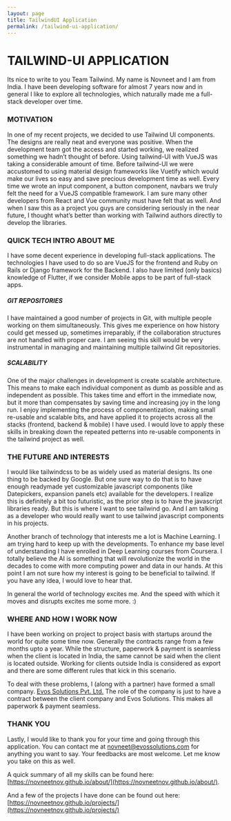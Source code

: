 ```yaml
---
layout: page
title: TailwindUI Application
permalink: /tailwind-ui-application/
---
```


# TAILWIND-UI APPLICATION
Its nice to write to you Team Tailwind. My name is Novneet and I am from India.
I have been developing software for almost 7 years now and in general I like to explore all technologies, 
which naturally made me a full-stack developer over time.

### MOTIVATION
In one of my recent projects, we decided to use Tailwind UI components. 
The designs are really neat and everyone was positive.
When the development team got the access and started working, we realized something we hadn’t thought of before. 
Using tailwind-UI with VueJS was taking a considerable amount of time. 
Before tailwind-UI we were accustomed to using material design frameworks like Vuetify 
which would make our lives so easy and save precious development time as well. 
Every time we wrote an input component, a button component, navbars we truly 
felt the need for a VueJS compatible framework. I am sure many other developers from React and Vue community must have felt that as well.
And when I saw this as a project you guys are considering seriously in the near future,
I thought what’s better than working with Tailwind authors directly to develop the libraries.


### QUICK TECH INTRO ABOUT ME

I have some decent experience in developing full-stack applications. 
The technologies I have used to do so are VueJS for the frontend and Ruby on Rails or Django framework for the Backend.
I also have limited (only basics) knowledge of Flutter, if we consider Mobile apps to be part of full-stack apps.

##### GIT REPOSITORIES
I have maintained a good number of projects in Git, with multiple people working on them simultaneously.
This gives me experience on how history could get messed up, sometimes irreparably, 
if the collaboration structures are not handled with proper care. 
I am seeing this skill would be very instrumental in managing and maintaining multiple tailwind Git repositories.

##### SCALABILITY
One of the major challenges in development is create scalable architecture. 
This means to make each individual component as dumb as possible and as independent as possible.
This takes time and effort in the immediate now, but it more than compensates by saving time and increasing joy in the long run.
I enjoy implementing the process of componentization, making small re-usable and scalable bits, 
and have applied it to projects across all the stacks (frontend, backend & mobile) I have used.
I would love to apply these skills in breaking down the repeated petterns into re-usable components in the tailwind project as well.

### THE FUTURE AND INTERESTS
I would like tailwindcss to be as widely used as material designs. Its one thing to be backed by Google.
But one sure way to do that is to have enough readymade yet customizable javascript components (like Datepickers, expansion panels etc)
available for the developers. I realize this is definitely a bit too futuristic, 
as the prior step is to have the javascript libraries ready. But this is where I want to see tailwind go.
And I am talking as a developer who would really want to use tailwind javascript components in his projects.

Another branch of technology that interests me a lot is Machine Learning. I am trying hard to keep up with the developments.
To enhance my base level of understanding I have enrolled in Deep Learning courses from Coursera.
I totally believe the AI is something that will revolutionize the world in the decades to come 
with more computing power and data in our hands.
At this point I am not sure how my interest is going to be beneficial to tailwind. If you have any idea, I would love to hear that.

In general the world of technology excites me. And the speed with which it moves and disrupts excites me some more. :)


### WHERE AND HOW I WORK NOW
I have been working on project to project basis with startups around the world for quite some time now.
Generally the contracts range from a few months upto a year. 
While the structure, paperwork & payment is seamless when the client is located in India,
the same cannot be said when the client is located outside. 
Working for clients outside India is considered as export and there are some different rules that kick in this scenario.

To deal with these problems, I (along with a partner) have formed a small company. 
[Evos Solutions Pvt. Ltd.](https://evossolutions.com/)
The role of the company is just to have a contract between the client company and Evos Solutions. 
This makes all paperwork & payment seamless.

### THANK YOU
Lastly, I would like to thank you for your time and going through this application.
You can contact me at [novneet@evossolutions.com](novneet@evossolutions.com) for anything you want to say. 
Your feedbacks are most welcome. Let me know you take on this as well.

A quick summary of all my skills can be found here:
[https://novneetnov.github.io/about/](https://novneetnov.github.io/about/).

And a few of the projects I have done can be found out here:
[https://novneetnov.github.io/projects/](https://novneetnov.github.io/projects/)
